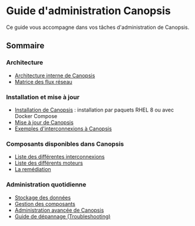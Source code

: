 # Guide d'administration Canopsis

Ce guide vous accompagne dans vos tâches d'administration de Canopsis.

## Sommaire

### Architecture

*  [Architecture interne de Canopsis](architecture-interne/index.md)
*  [Matrice des flux réseau](matrice-des-flux-reseau/index.md)

### Installation et mise à jour

*  [Installation de Canopsis](installation/index.md) : installation par paquets RHEL 8 ou avec Docker Compose
*  [Mise à jour de Canopsis](mise-a-jour/index.md)
*  [Exemples d'interconnexions à Canopsis](exemples-interconnexions/index.md)

### Composants disponibles dans Canopsis

*  [Liste des différentes interconnexions](../interconnexions/index.md)
*  [Liste des différents moteurs](moteurs/index.md)
*  [La remédiation](remediation/index.md)

### Administration quotidienne

*  [Stockage des données](stockage-donnees/index.md)
*  [Gestion des composants](gestion-composants/index.md)
*  [Administration avancée de Canopsis](administration-avancee/index.md)
*  [Guide de dépannage (Troubleshooting)](../guide-de-depannage/index.md)
